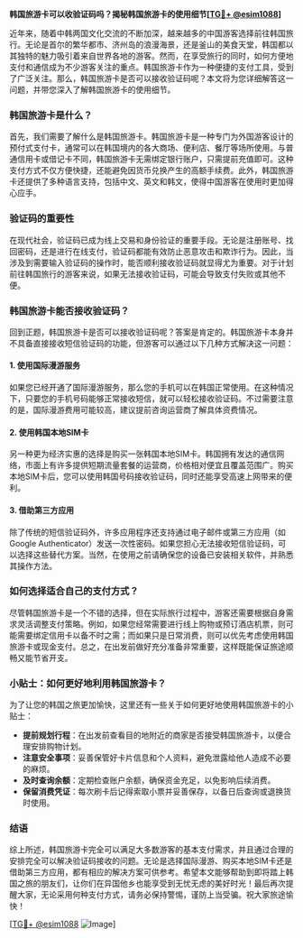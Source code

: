 **韩国旅游卡可以收验证码吗？揭秘韩国旅游卡的使用细节[[TG💪+ @esim1088](https://t.me/s/esim1088)]**

近年来，随着中韩两国文化交流的不断加深，越来越多的中国游客选择前往韩国旅行。无论是首尔的繁华都市、济州岛的浪漫海景，还是釜山的美食天堂，韩国都以其独特的魅力吸引着来自世界各地的游客。然而，在享受旅行的同时，如何方便地支付和通信成为不少游客关注的重点。韩国旅游卡作为一种便捷的支付工具，受到了广泛关注。那么，韩国旅游卡是否可以接收验证码呢？本文将为您详细解答这一问题，并带您深入了解韩国旅游卡的使用细节。

### 韩国旅游卡是什么？

首先，我们需要了解什么是韩国旅游卡。韩国旅游卡是一种专门为外国游客设计的预付式支付卡，通常可以在韩国境内的各大商场、便利店、餐厅等场所使用。与普通信用卡或借记卡不同，韩国旅游卡无需绑定银行账户，只需提前充值即可。这种支付方式不仅方便快捷，还能避免因货币兑换产生的高额手续费。此外，韩国旅游卡还提供了多种语言支持，包括中文、英文和韩文，使得中国游客在使用时更加得心应手。

### 验证码的重要性

在现代社会，验证码已成为线上交易和身份验证的重要手段。无论是注册账号、找回密码，还是进行在线支付，验证码都能有效防止恶意攻击和欺诈行为。因此，当涉及到需要输入验证码的操作时，能否顺利接收验证码就显得尤为重要。对于计划前往韩国旅行的游客来说，如果无法接收验证码，可能会导致支付失败或其他不便。

### 韩国旅游卡能否接收验证码？

回到正题，韩国旅游卡是否可以接收验证码呢？答案是肯定的。韩国旅游卡本身并不具备直接接收短信验证码的功能，但游客可以通过以下几种方式解决这一问题：

#### 1. 使用国际漫游服务

如果您已经开通了国际漫游服务，那么您的手机可以在韩国正常使用。在这种情况下，只要您的手机号码能够正常接收短信，就可以轻松接收验证码。不过需要注意的是，国际漫游费用可能较高，建议提前咨询运营商了解具体资费情况。

#### 2. 使用韩国本地SIM卡

另一种更为经济实惠的选择是购买一张韩国本地SIM卡。韩国拥有发达的通信网络，市面上有许多提供短期流量套餐的运营商，价格相对便宜且覆盖范围广。购买本地SIM卡后，您可以使用韩国号码接收验证码，同时还能享受高速上网带来的便利。

#### 3. 借助第三方应用

除了传统的短信验证码外，许多应用程序还支持通过电子邮件或第三方应用（如Google Authenticator）发送一次性密码。如果您担心无法接收短信验证码，可以选择这些替代方案。当然，在使用之前请确保您的设备已安装相关软件，并熟悉其操作方法。

### 如何选择适合自己的支付方式？

尽管韩国旅游卡是一个不错的选择，但在实际旅行过程中，游客还需要根据自身需求灵活调整支付策略。例如，如果您经常需要进行线上购物或预订酒店机票，则可能需要绑定信用卡以备不时之需；而如果只是日常消费，则可以优先考虑使用韩国旅游卡或现金支付。总之，在出发前做好充分准备非常重要，这样既能保证旅途顺畅又能节省开支。

### 小贴士：如何更好地利用韩国旅游卡？

为了让您的韩国之旅更加愉快，这里还有一些关于如何更好地使用韩国旅游卡的小贴士：

- **提前规划行程**：在出发前查看目的地附近的商家是否接受韩国旅游卡，以便合理安排购物计划。
- **注意安全事项**：妥善保管好卡片信息和个人资料，避免泄露给他人造成不必要的麻烦。
- **及时查询余额**：定期检查账户余额，确保资金充足，以免影响后续消费。
- **保留消费凭证**：每次刷卡后记得索取小票并妥善保存，以备日后查询或退换货时使用。

### 结语

综上所述，韩国旅游卡完全可以满足大多数游客的基本支付需求，并且通过合理的安排完全可以解决验证码接收的问题。无论是选择国际漫游、购买本地SIM卡还是借助第三方应用，都有相应的解决方案可供参考。希望本文能够帮助到即将踏上韩国之旅的朋友们，让你们在异国他乡也能享受到无忧无虑的美好时光！最后再次提醒大家，无论采用何种支付方式，请务必保持警惕，谨防上当受骗。祝大家旅途愉快！

[[TG💪+ @esim1088](https://t.me/s/esim1088) ![Image](https://i.postimg.cc/4NQfJmqS/Snipaste-2025-05-13-00-14-12.png)]